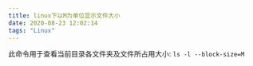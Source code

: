 ```yaml
---
title: linux下以M为单位显示文件大小
date: 2020-08-23 12:02:14
tags: "Linux"
---
```

此命令用于查看当前目录各文件夹及文件所占用大小:
`ls -l --block-size=M`
